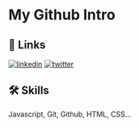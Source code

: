 
# My Github Intro



## 🔗 Links

[![linkedin](https://img.shields.io/badge/linkedin-0A66C2?style=for-the-badge&logo=linkedin&logoColor=white)](https://www.linkedin.com/in/edward-adelasoye-4a0067245/)
[![twitter](https://img.shields.io/badge/twitter-1DA1F2?style=for-the-badge&logo=twitter&logoColor=white)](https://twitter.com/eddywords)


## 🛠 Skills
Javascript, Git, Github, HTML, CSS...

